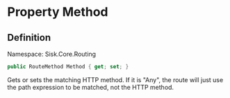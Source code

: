 # Property Method

## Definition
Namespace: Sisk.Core.Routing

```csharp
public RouteMethod Method { get; set; }
```

Gets or sets the matching HTTP method. If it is "Any", the route will just use the path expression to be matched, not the HTTP method.

